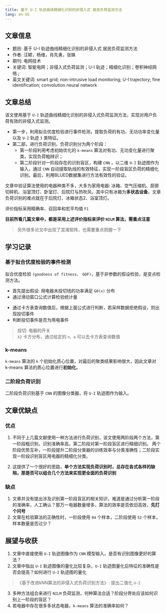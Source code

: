 ```yaml
---
title: 基于 U-I 轨迹曲线精细化识别的非侵入式 居民负荷监测方法
lang: en-US
---
```

## 文章信息
+ 题目: 基于 U-I 轨迹曲线精细化识别的非侵入式 居民负荷监测方法
+ 作者: 汪颖，杨维，肖先勇，张姝 
+ 期刊: 电网技术
+ 关键词: 智能电网；非侵入式负荷监测；U-I 轨迹；精细化识别；卷积神经网络 ;
+ 英文关键词: smart grid; non-intrusive load monitoring; U-I trajectory; fine identification; convolution neural network 

## 文章总结
该文使用基于 `U-I` 轨迹曲线精细化识别的非侵入式负荷监测方法，实现对用户负荷有效的非侵入式监测。
+ 第一步，利用拟合优度检验进行事件检测，提取负荷的有功、无功功率变化量以及 `U-I` 轨迹 `3` 类特征。
+ 第二部，进行负荷识别，负荷识别分为两个阶段：
  + 第一阶段利用考虑初始优化的 `k-means` 算法对有功、无功变化量进行聚类，实现负荷粗辨识；
  + 第二阶段针对一阶段存在的识别盲区，构建 `CNN` ，以二维 `U-I` 轨迹图作为输入，通过 `CNN` 自动提取轨线的有效特征，实现一阶段盲区负荷的精细化识别。最后，利用BLUED数据集进行方法有效性的验证。

文章中验证算法使用的电器种类不多，大多为家用电器: 冰箱、空气压缩机、厨房切碎机、浴室顶灯、卧室灯、后院灯与热吹风，其中只有冰箱为**多状态设备**。文章负荷识别的难点就在于后院灯、冰箱状态2、浴室顶灯。

评价指标采用精确率、召回率和宏平均值 `F1`

**目前所看几篇文章中，都是采用上述评价指标来评价 `NILM` 算法，需重点注意**
> 另外很多论文中出现了混淆矩阵，也需要重点把握一下

## 学习记录

### 基于拟合优度检验的事件检测 
拟合优度检验 `(goodness of fitness， GOF)`，基于非参数的假设检验，是变点检测方法。

+ 首先提出假设: 用电器未投切钱的功率满足 `G0(x)` 分布
+ 通过滑动窗口公式计算检验统计量

<template>
  <img :src="$withBase('/images/gof.png')"alt="CNN 分类器的搭建">
</template>

+ 通过卡方表查询数值后，根据上面公式进行判断，若采样数据拒绝假设，则出现投切事件
+ 判断投切事件是否为用电事件
> 投切: 电器的开关<br>
> `X2` 卡方分布，通过给定的 `n、a` 可以去卡方表查询数值

### k-means
`k-means` 算法的 `k` 个初始化质心位置，对最后的聚类结果影响很大，因此文章对 k-means 算法的质心位置进行**初始化**。
### 二阶段负荷识别
二阶段负荷识别基于 `CNN` 的图像分类器，将 `U-I` 轨迹图作为输入。

<template>
  <img :src="$withBase('/images/20211119cnn.png')"alt="gof计算">
</template>

## 文章优缺点
### 优点
1. 不同于上几篇文献使用一种方法进行负荷识别，该文使用两阶段两个方法，第一阶段粗识别，识别准确率高，第二阶段对第一阶段盲区进行精细识别。 两个阶段优势互补，一阶段提升二阶段分类器的训练效率与分类准确性；二阶段实现一阶段识别盲区用电器的精细化分类。

2. 这提供了一个很好的思路，**单个方法实现负荷识别时，总存在各式各样的缺陷，那是否可以组合几个方法来实现更全面的负荷识别**

### 缺点
1. 文章并没有提出涉及识别第一阶段盲区的相关知识，难道是通过分析第一阶段的准确率，人工确认？那万一电器数量增多，算法的效率是否依旧高效，**先打个问号**
2. 文章在检验算法的正确性时，一阶段使用 `94` 个样本，二阶段使用 `52` 个样本，样本数量是否过少？

## 展望与收获
1. 文章中直接使用 `U-I` 轨迹图像作为 `CNN` 模型输入，是否有识别图像更好的算法？
2. 文章中指出 `U-I` 轨迹图像的量化比较复杂，`U-I` 轨迹图量化后特征的准确性是否会提高？如何进行 `U-I` 轨迹图的量化
> 《基于改进kNN算法的非侵入式负荷识别方法》: 提出二值化 `U-I`
3. 多种方法组合来进行 `NILM` 负荷监测，何种算法合适？阶段分界处应该如何识别上一阶段的盲区？
4. 若电器中存在很多多状态电器，`k-means` 算法的准确率如何？
